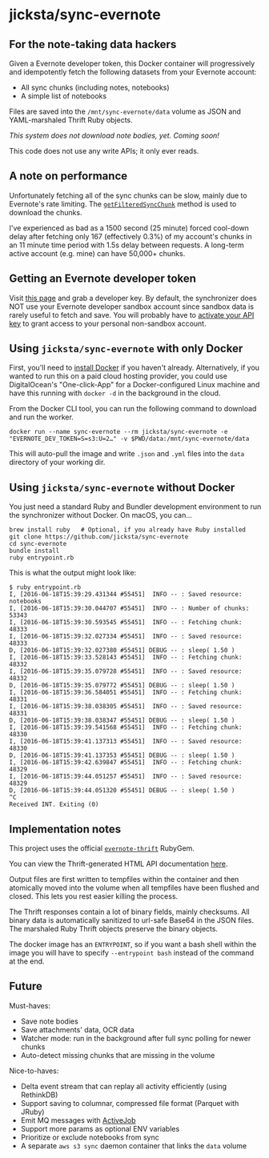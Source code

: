 # jicksta/sync-evernote
## For the note-taking data hackers

Given a Evernote developer token, this Docker container will progressively and idempotently fetch the following datasets from your Evernote account:

* All sync chunks (including notes, notebooks)
* A simple list of notebooks

Files are saved into the `/mnt/sync-evernote/data` volume as JSON and YAML-marshaled Thrift Ruby objects.

*This system does not download note bodies, yet. Coming soon!*

This code does not use any write APIs; it only ever reads.

## A note on performance

Unfortunately fetching all of the sync chunks can be slow, mainly due to Evernote's rate limiting. The [`getFilteredSyncChunk`](https://dev.evernote.com/doc/reference/NoteStore.html#Fn_NoteStore_getFilteredSyncChunk) method is used to download the chunks.

I've experienced as bad as a 1500 second (25 minute) forced cool-down delay after fetching only 167 (effectively 0.3%) of my account's chunks in an 11 minute time period with 1.5s delay between requests. A long-term active account (e.g. mine) can have 50,000+ chunks.

## Getting an Evernote developer token

Visit [this page](https://sandbox.evernote.com/api/DeveloperToken.action) and grab a developer key. By default, the synchronizer does NOT use your Evernote developer sandbox account since sandbox data is rarely useful to fetch and save. You will probably have to [activate your API key](https://dev.evernote.com/support/) to grant access to your personal non-sandbox account.

## Using `jicksta/sync-evernote` with only Docker

First, you'll need to [install Docker](https://docs.docker.com/mac/step_one/) if you haven't already. Alternatively, if you wanted to run this on a paid cloud hosting provider, you could use DigitalOcean's "One-click-App" for a Docker-configured Linux machine and have this running with `docker -d` in the background in the cloud.

From the Docker CLI tool, you can run the following command to download and run the worker.

    docker run --name sync-evernote --rm jicksta/sync-evernote -e "EVERNOTE_DEV_TOKEN=S=s3:U=2…" -v $PWD/data:/mnt/sync-evernote/data

This will auto-pull the image and write `.json` and `.yml` files into the `data` directory of your working dir.

## Using `jicksta/sync-evernote` without Docker

You just need a standard Ruby and Bundler development environment to run the synchronizer without Docker. On macOS, you can...

    brew install ruby   # Optional, if you already have Ruby installed
    git clone https://github.com/jicksta/sync-evernote
    cd sync-evernote
    bundle install
    ruby entrypoint.rb

This is what the output might look like:

    $ ruby entrypoint.rb
    I, [2016-06-18T15:39:29.431344 #55451]  INFO -- : Saved resource: notebooks
    I, [2016-06-18T15:39:30.044707 #55451]  INFO -- : Number of chunks: 53343
    I, [2016-06-18T15:39:30.593545 #55451]  INFO -- : Fetching chunk: 48333
    I, [2016-06-18T15:39:32.027334 #55451]  INFO -- : Saved resource: 48333
    D, [2016-06-18T15:39:32.027380 #55451] DEBUG -- : sleep( 1.50 )
    I, [2016-06-18T15:39:33.528143 #55451]  INFO -- : Fetching chunk: 48332
    I, [2016-06-18T15:39:35.079728 #55451]  INFO -- : Saved resource: 48332
    D, [2016-06-18T15:39:35.079772 #55451] DEBUG -- : sleep( 1.50 )
    I, [2016-06-18T15:39:36.584051 #55451]  INFO -- : Fetching chunk: 48331
    I, [2016-06-18T15:39:38.038305 #55451]  INFO -- : Saved resource: 48331
    D, [2016-06-18T15:39:38.038347 #55451] DEBUG -- : sleep( 1.50 )
    I, [2016-06-18T15:39:39.541568 #55451]  INFO -- : Fetching chunk: 48330
    I, [2016-06-18T15:39:41.137313 #55451]  INFO -- : Saved resource: 48330
    D, [2016-06-18T15:39:41.137353 #55451] DEBUG -- : sleep( 1.50 )
    I, [2016-06-18T15:39:42.639847 #55451]  INFO -- : Fetching chunk: 48329
    I, [2016-06-18T15:39:44.051257 #55451]  INFO -- : Saved resource: 48329
    D, [2016-06-18T15:39:44.051320 #55451] DEBUG -- : sleep( 1.50 )
    ^C
    Received INT. Exiting (0)


## Implementation notes

This project uses the official [`evernote-thrift`](https://github.com/evernote/evernote-thrift) RubyGem.

You can view the Thrift-generated HTML API documentation [here](https://dev.evernote.com/doc/reference/).

Output files are first written to tempfiles within the container and then atomically moved into the volume when all tempfiles have been flushed and closed. This lets you rest easier killing the process.

The Thrift responses contain a lot of binary fields, mainly checksums. All binary data is automatically sanitized to url-safe Base64 in the JSON files. The marshaled Ruby Thrift objects preserve the binary objects.

The docker image has an `ENTRYPOINT`, so if you want a bash shell within the image you will have to specify `--entrypoint bash` instead of the command at the end.

## Future

Must-haves:

* Save note bodies
* Save attachments' data, OCR data
* Watcher mode: run in the background after full sync polling for newer chunks
* Auto-detect missing chunks that are missing in the volume

Nice-to-haves:

* Delta event stream that can replay all activity efficiently (using RethinkDB)
* Support saving to columnar, compressed file format (Parquet with JRuby)
* Emit MQ messages with [ActiveJob](https://github.com/rails/rails/tree/master/activejob)
* Support more params as optional ENV variables
* Prioritize or exclude notebooks from sync
* A separate `aws s3 sync` daemon container that links the `data` volume
